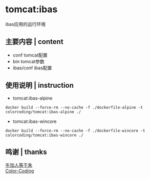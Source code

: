 # tomcat:ibas
ibas应用的运行环境

## 主要内容 | content
* conf                                tomcat配置
* bin                                 tomcat参数
* ibas/conf                           ibas配置

## 使用说明 | instruction
* tomcat:ibas-alpine
~~~
docker build --force-rm --no-cache -f ./dockerfile-alpine -t colorcoding/tomcat:ibas-alpine ./
~~~
* tomcat:ibas-wincore
~~~
docker build --force-rm --no-cache -f ./dockerfile-wincore -t colorcoding/tomcat:ibas-wincore ./
~~~

## 鸣谢 | thanks
[牛加人等于朱](http://baike.baidu.com/view/1769.htm "NiurenZhu")<br>
[Color-Coding](http://colorcoding.org/ "咔啦工作室")<br>
